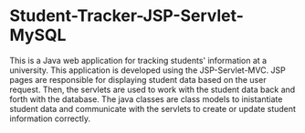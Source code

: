 # Student-Tracker-JSP-Servlet-MySQL

This is a Java web application for tracking students' information at a university. This application is developed using the JSP-Servlet-MVC. JSP pages are responsible for displaying student data based on the user request. Then, the servlets are used to work with the student data back and forth with the database. The java classes are class models to inistantiate student data and communicate with the servlets to create or update student information correctly.
